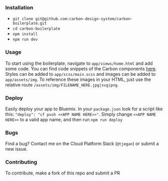 ### Installation
- `git clone git@github.com:carbon-design-system/carbon-boilerplate.git`
- `cd carbon-boilerplate`
- `npm install`
- `npm run dev`

### Usage
To start using the boilerplate, navigate to `app/views/home.html` and add some code. You can find code snippets of the Carbon components [here](http://www.carbondesignsystem.com/). Styles can be added to `app/scss/main.scss` and images can be added to `app/assets/img`. To reference these images in your HTML, just use the relative route `/assets/img/FILENAME_HERE.jpg|svg|png`.

### Deploy
Easily deploy your app to Bluemix. In your `package.json` look for a script like this: `"deploy": "cf push <<APP NAME HERE>>"`. Simply change `<<APP NAME HERE>>` to a valid app name, and then run `npm run deploy`

### Bugs
Find a bug? Contact me on the Cloud Platform Slack (`@tjegan`) or submit a new issue.

### Contributing
To contribute, make a fork of this repo and submit a PR
